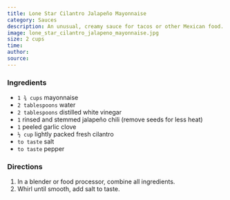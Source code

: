 ```yaml
---
title: Lone Star Cilantro Jalapeño Mayonnaise
category: Sauces
description: An unusual, creamy sauce for tacos or other Mexican food. It goes especially well with carnitas or fish tacos.
image: lone_star_cilantro_jalapeno_mayonnaise.jpg
size: 2 cups
time: 
author: 
source: 
---
```


### Ingredients

* `1 ¾ cups` mayonnaise
* `2 tablespoons` water
* `2 tablespoons` distilled white vinegar
* `1` rinsed and stemmed jalapeño chili (remove seeds for less heat)
* `1` peeled garlic clove
* `½ cup` lightly packed fresh cilantro
* `to taste` salt
* `to taste` pepper

### Directions

1. In a blender or food processor, combine all ingredients.
2. Whirl until smooth, add salt to taste.